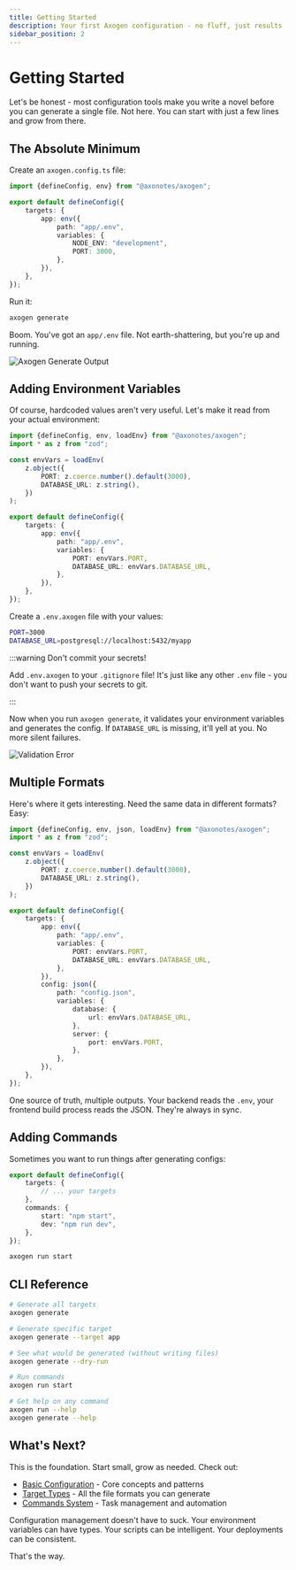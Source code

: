 ```yaml
---
title: Getting Started
description: Your first Axogen configuration - no fluff, just results
sidebar_position: 2
---
```


# Getting Started

Let's be honest - most configuration tools make you write a novel before you can
generate a single file. Not here. You can start with just a few lines and grow
from there.

## The Absolute Minimum

Create an `axogen.config.ts` file:

```typescript
import {defineConfig, env} from "@axonotes/axogen";

export default defineConfig({
    targets: {
        app: env({
            path: "app/.env",
            variables: {
                NODE_ENV: "development",
                PORT: 3000,
            },
        }),
    },
});
```

Run it:

```bash
axogen generate
```

Boom. You've got an `app/.env` file. Not earth-shattering, but you're up and
running.

![Axogen Generate Output](/docs/getting-started/axogen_gen.png)

## Adding Environment Variables

Of course, hardcoded values aren't very useful. Let's make it read from your
actual environment:

```typescript
import {defineConfig, env, loadEnv} from "@axonotes/axogen";
import * as z from "zod";

const envVars = loadEnv(
    z.object({
        PORT: z.coerce.number().default(3000),
        DATABASE_URL: z.string(),
    })
);

export default defineConfig({
    targets: {
        app: env({
            path: "app/.env",
            variables: {
                PORT: envVars.PORT,
                DATABASE_URL: envVars.DATABASE_URL,
            },
        }),
    },
});
```

Create a `.env.axogen` file with your values:

```bash
PORT=3000
DATABASE_URL=postgresql://localhost:5432/myapp
```

:::warning Don't commit your secrets!

Add `.env.axogen` to your `.gitignore` file! It's just like any other `.env`
file - you don't want to push your secrets to git.

:::

Now when you run `axogen generate`, it validates your environment variables and
generates the config. If `DATABASE_URL` is missing, it'll yell at you. No more
silent failures.

![Validation Error](/docs/getting-started/validation_error.png)

## Multiple Formats

Here's where it gets interesting. Need the same data in different formats? Easy:

```typescript
import {defineConfig, env, json, loadEnv} from "@axonotes/axogen";
import * as z from "zod";

const envVars = loadEnv(
    z.object({
        PORT: z.coerce.number().default(3000),
        DATABASE_URL: z.string(),
    })
);

export default defineConfig({
    targets: {
        app: env({
            path: "app/.env",
            variables: {
                PORT: envVars.PORT,
                DATABASE_URL: envVars.DATABASE_URL,
            },
        }),
        config: json({
            path: "config.json",
            variables: {
                database: {
                    url: envVars.DATABASE_URL,
                },
                server: {
                    port: envVars.PORT,
                },
            },
        }),
    },
});
```

One source of truth, multiple outputs. Your backend reads the `.env`, your
frontend build process reads the JSON. They're always in sync.

## Adding Commands

Sometimes you want to run things after generating configs:

```typescript
export default defineConfig({
    targets: {
        // ... your targets
    },
    commands: {
        start: "npm start",
        dev: "npm run dev",
    },
});
```

```bash
axogen run start
```

## CLI Reference

```bash
# Generate all targets
axogen generate

# Generate specific target
axogen generate --target app

# See what would be generated (without writing files)
axogen generate --dry-run

# Run commands
axogen run start

# Get help on any command
axogen run --help
axogen generate --help
```

## What's Next?

This is the foundation. Start small, grow as needed. Check out:

- [Basic Configuration](03-basic-configuration.md) - Core concepts and patterns
- [Target Types](04-target-types.md) - All the file formats you can generate
- [Commands System](05-commands.md) - Task management and automation

Configuration management doesn't have to suck. Your environment variables can
have types. Your scripts can be intelligent. Your deployments can be consistent.

That's the way.
